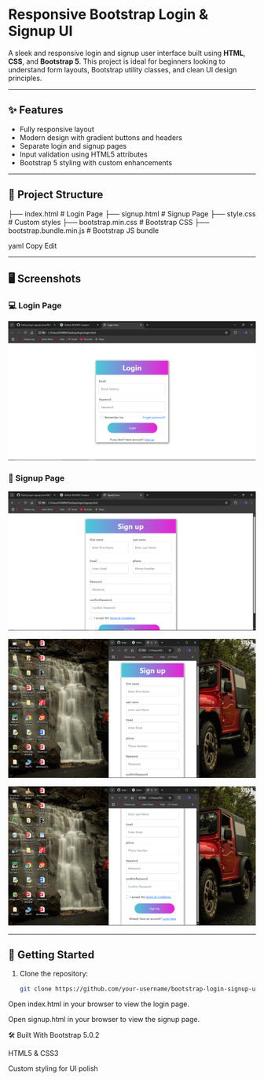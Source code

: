 # Responsive Bootstrap Login & Signup UI

A sleek and responsive login and signup user interface built using **HTML**, **CSS**, and **Bootstrap 5**. This project is ideal for beginners looking to understand form layouts, Bootstrap utility classes, and clean UI design principles.

---

## ✨ Features

- Fully responsive layout
- Modern design with gradient buttons and headers
- Separate login and signup pages
- Input validation using HTML5 attributes
- Bootstrap 5 styling with custom enhancements

---

## 📂 Project Structure

├── index.html # Login Page
├── signup.html # Signup Page
├── style.css # Custom styles
├── bootstrap.min.css # Bootstrap CSS
├── bootstrap.bundle.min.js # Bootstrap JS bundle

yaml
Copy
Edit

---

## 🖥️ Screenshots

### 💻 Login Page
![image alt](https://github.com/Tamilselvan002/User_Authentication_System/blob/af333c27af0ffb33d6351600a6bdca9fbbac5c23/Screenshot%20(43).png)

### 🧾 Signup Page
![image alt](https://github.com/Tamilselvan002/User_Authentication_System/blob/7d4090fb0503eaf3b0f9bc5061dae559525b9f2f/Screenshot%20(44).png)

![image alt](https://github.com/Tamilselvan002/User_Authentication_System/blob/484218d54318436ff8a2941de3971ec3a1a54f9b/Screenshot%20(45).png)

![image alt](https://github.com/Tamilselvan002/User_Authentication_System/blob/3296ecc1ba0ef95e823a6ac1899e98228a1f071e/Screenshot%20(46).png)

---

## 🚀 Getting Started

1. Clone the repository:
   ```bash
   git clone https://github.com/your-username/bootstrap-login-signup-ui.git
Open index.html in your browser to view the login page.

Open signup.html in your browser to view the signup page.

🛠️ Built With
Bootstrap 5.0.2

HTML5 & CSS3

Custom styling for UI polish
